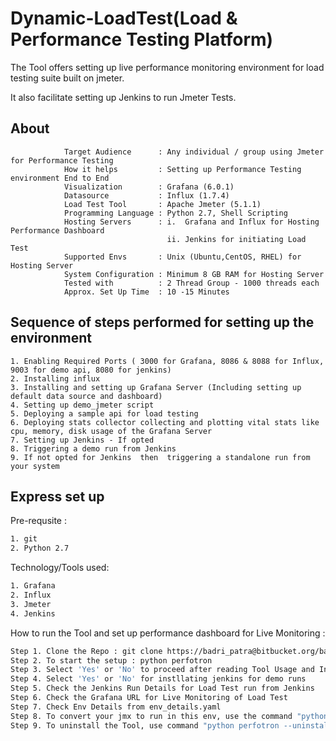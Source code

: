 # Dynamic-LoadTest(Load & Performance Testing Platform)

The Tool offers setting up live performance monitoring environment for load testing suite built on jmeter.
 
It also facilitate setting up Jenkins to run Jmeter Tests.

## About

```            
            Target Audience      : Any individual / group using Jmeter for Performance Testing            
            How it helps         : Setting up Performance Testing environment End to End                                   
            Visualization        : Grafana (6.0.1)            
            Datasource           : Influx (1.7.4)            
            Load Test Tool       : Apache Jmeter (5.1.1)            
            Programming Language : Python 2.7, Shell Scripting            
            Hosting Servers      : i.  Grafana and Influx for Hosting Performance Dashboard
                                   ii. Jenkins for initiating Load Test                                   
            Supported Envs       : Unix (Ubuntu,CentOS, RHEL) for Hosting Server                                   
            System Configuration : Minimum 8 GB RAM for Hosting Server            
            Tested with          : 2 Thread Group - 1000 threads each                        
            Approx. Set Up Time  : 10 -15 Minutes
```

## Sequence of steps performed for setting up the environment

``` 
1. Enabling Required Ports ( 3000 for Grafana, 8086 & 8088 for Influx, 9003 for demo api, 8080 for jenkins)
2. Installing influx
3. Installing and setting up Grafana Server (Including setting up default data source and dashboard)
4. Setting up demo_jmeter script
5. Deploying a sample api for load testing
6. Deploying stats collector collecting and plotting vital stats like cpu, memory, disk usage of the Grafana Server
7. Setting up Jenkins - If opted
8. Triggering a demo run from Jenkins
9. If not opted for Jenkins  then  triggering a standalone run from your system
```


## Express set up

Pre-requsite :

```bash
1. git
2. Python 2.7
```

Technology/Tools used:

```bash
1. Grafana
2. Influx
3. Jmeter
4. Jenkins
```

How to run  the Tool and set up performance dashboard for Live Monitoring :

```bash
Step 1. Clone the Repo : git clone https://badri_patra@bitbucket.org/badri_patra/perfotron.git
Step 2. To start the setup : python perfotron
Step 3. Select 'Yes' or 'No' to proceed after reading Tool Usage and Instllation details
Step 4. Select 'Yes' or 'No' for instllating jenkins for demo runs
Step 5. Check the Jenkins Run Details for Load Test run from Jenkins
Step 6. Check the Grafana URL for Live Monitoring of Load Test
Step 7. Check Env Details from env_details.yaml
Step 8. To convert your jmx to run in this env, use the command "python perfotron --jmx sample_user_testplan.jmx"
Step 9. To uninstall the Tool, use command "python perfotron --uninstall"
```